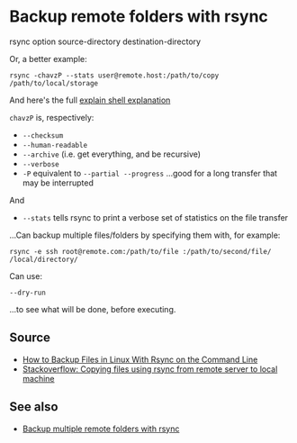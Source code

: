 ﻿# Backup remote folders with rsync

  rsync option source-directory destination-directory


Or, a better example:

	rsync -chavzP --stats user@remote.host:/path/to/copy /path/to/local/storage

And here's the full [explain shell explanation](https://explainshell.com/explain?cmd=rsync+-chavzP+--stats+user%40remote.host%3A%2Fpath%2Fto%2Fcopy+%2Fpath%2Fto%2Flocal%2Fstorage)

`chavzP` is, respectively:

 * `--checksum`
 * `--human-readable`
 * `--archive` (i.e. get everything, and be recursive)
 * `--verbose`
 * `-P` equivalent to `--partial --progress` ...good for a long transfer that may be interrupted

And

 * `--stats` tells  rsync to print a verbose set of statistics on the file transfer

...Can backup multiple files/folders by specifying them with, for example:

	rsync -e ssh root@remote.com:/path/to/file :/path/to/second/file/ /local/directory/

Can use:

	--dry-run

...to see what will be done, before executing.

## Source

 * [How to Backup Files in Linux With Rsync on the Command Line](https://www.linux.com/learn/how-backup-files-linux-rsync-command-line)
 * [Stackoverflow: Copying files using rsync from remote server to local machine](https://stackoverflow.com/questions/9090817/copying-files-using-rsync-from-remote-server-to-local-machine)

 ## See also

 * [Backup multiple remote folders with rsync](backup_multiple_remote_folders_with_rsync.md)